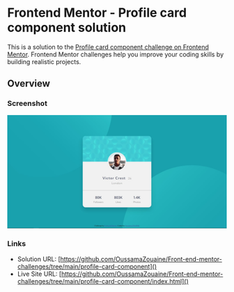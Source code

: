 # Frontend Mentor - Profile card component solution

This is a solution to the [Profile card component challenge on Frontend Mentor](https://www.frontendmentor.io/challenges/profile-card-component-cfArpWshJ/hub/profile-card-component-57MuF8J3v). Frontend Mentor challenges help you improve your coding skills by building realistic projects.

## Overview

### Screenshot

![](./screenshot/profile-card-component.jpg)

### Links

-   Solution URL: [https://github.com/OussamaZouaine/Front-end-mentor-challenges/tree/main/profile-card-component]()
-   Live Site URL: [https://github.com/OussamaZouaine/Front-end-mentor-challenges/tree/main/profile-card-component/index.html]()
